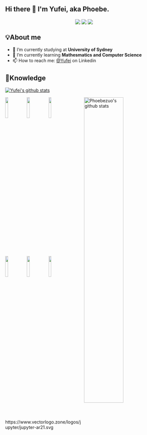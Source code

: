 ## Hi there 👋 I'm Yufei, aka Phoebe.
<p align="center">
  <img align="center" src="https://img.shields.io/badge/-Python-black?style=flat-square&logo=Python" />
  <img align="center" src="https://img.shields.io/badge/-C-%2300BFFF?style=flat-square&logo=C&logoColor=ffffff" />
  <img align="center" src="https://img.shields.io/badge/flat%20square-Java-red" />
</p>

## 💡About me
- 🔭 I’m currently studying at **University of Sydney**
- 🌱 I’m currently learning **Mathesmatics and Computer Science**
- 📫 How to reach me: [@Yufei](http://linkedin.com/in/yufei-zuo-664635117) on Linkedin

## 📕Knowledge
[![Yufei's github stats](https://github-readme-stats.vercel.app/api?username=Phoebezuo)](https://github.com/Phoebezuo/github-readme-stats)

<p>
  <a href="https://github.com/Phoebezuo">
    <img width="50%" align="right"  alt="Phoebezuo's github stats" src="https://github-readme-stats.vercel.app/api?username=Phoebezuo&show_icons=true&title_color=fff&icon_color=79ff97&text_color=9f9f9f&bg_color=151515" />
  </a>
  <code><img width="13%"  src="https://www.vectorlogo.zone/logos/python/python-ar21.svg"></code>
  <code><img width="13%" src="https://www.vectorlogo.zone/logos/java/java-ar21.svg"></code>
  <code><img width="13%" src="https://www.vectorlogo.zone/logos/r-project/r-project-ar21.svg"></code>
  <br />
  <code><img width="13%" src="https://www.vectorlogo.zone/logos/google_chrome/google_chrome-ar21.svg"></code>
  <code><img width="13%" src="https://www.vectorlogo.zone/logos/javascript/javascript-ar21.svg"></code>
  <code><img width="13%" src="https://www.vectorlogo.zone/logos/jupyter/jupyter-ar21.svg"></code>
  <br />

</p>
https://www.vectorlogo.zone/logos/jupyter/jupyter-ar21.svg
